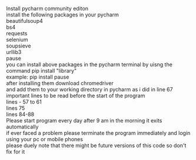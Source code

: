 Install pycharm community editon<br/>
install the following packages in your pycharm<br/>
beautifulsoup4<br/>
bs4<br/>
requests<br/>
selenium<br/>
soupsieve<br/>
urllib3<br/>
pause<br/>
you can install above packages in the pycharm terminal by uisng the command pip install "library"<br/>
example: pip install pause<br/>
after installing them download chromedriver<br/>
and add them to your working directory in pycharm as i did in line 67<br/>
important lines to be read before the start of the program<br/>
lines - 57 to 61<br/>
lines 75<br/>
lines 84-88<br/>
Please start program every day after 9 am in the morning it exits automatically<br/>
if ever faced a problem please terminate the program immediately and login using your pc or mobile phones<br/>
please duely note that there might be future versions of this code so don't fix for it<br/>


